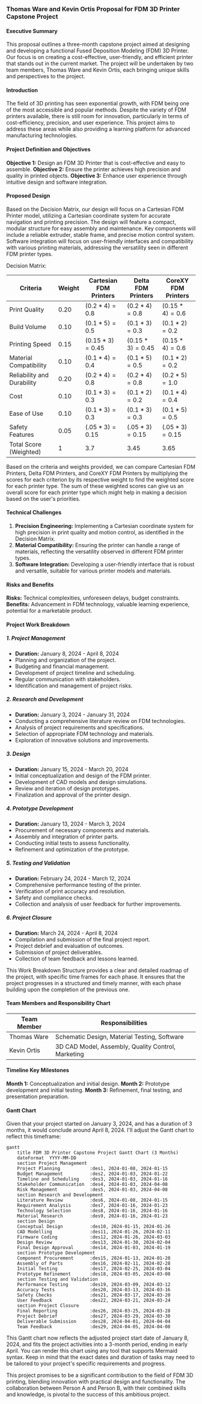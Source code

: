 

### Thomas Ware and Kevin Ortis  Proposal for FDM 3D Printer Capstone Project 

#### Executive Summary
This proposal outlines a three-month capstone project aimed at designing and developing a functional Fused Deposition Modeling (FDM) 3D Printer. Our focus is on creating a cost-effective, user-friendly, and efficient printer that stands out in the current market. The project will be undertaken by two team members, Thomas Ware and Kevin Ortis, each bringing unique skills and perspectives to the project.

#### Introduction
The field of 3D printing has seen exponential growth, with FDM being one of the most accessible and popular methods. Despite the variety of FDM printers available, there is still room for innovation, particularly in terms of cost-efficiency, precision, and user experience. This project aims to address these areas while also providing a learning platform for advanced manufacturing technologies.

#### Project Definition and Objectives
**Objective 1:** Design an FDM 3D Printer that is cost-effective and easy to assemble.
**Objective 2:** Ensure the printer achieves high precision and quality in printed objects.
**Objective 3:** Enhance user experience through intuitive design and software integration.

#### Proposed Design 
Based on the Decision Matrix, our design will focus on a Cartesian FDM Printer model, utilizing a Cartesian coordinate system for accurate navigation and printing precision. The design will feature a compact, modular structure for easy assembly and maintenance. Key components will include a reliable extruder, stable frame, and precise motion control system. Software integration will focus on user-friendly interfaces and compatibility with various printing materials, addressing the versatility seen in different FDM printer types.

Decision Matrix:

| Criteria                  | Weight | Cartesian FDM Printers | Delta FDM Printers | CoreXY FDM Printers |
|---------------------------|--------|------------------------|--------------------|---------------------|
| Print Quality             |  0.20  |       $(0.2 * 4)= 0.8$            |        $(0.2 * 4)= 0.8$         |         $(0.15 * 4) = 0.6$         |
| Build Volume              |  0.10  |       $(0.1 * 5) =0.5$            |        $(0.1 * 3) = 0.3$         |         $(0.1 * 2) = 0.2$         |
| Printing Speed            |  0.15  |       $(0.15 * 3) = 0.45$           |        $(0.15 * 3) = 0.45$        |         $(0.15 * 4) = 0.6$       |
| Material Compatibility    |  0.10  |       $(0.1 * 4) = 0.4$            |        $(0.1 * 5) =0.5$         |         $(0.1 * 2) = 0.2$         |
| Reliability and Durability|  0.20  |       $(0.2 * 4) = 0.8$           |        $(0.2 * 4)= 0.8$         |         $(0.2 * 5) = 1.0$       |
| Cost                      |  0.10  |       $(0.1 * 3) = 0.3$            |        $(0.1 * 2) = 0.2$       |         $(0.1 * 4) = 0.4$         |
| Ease of Use               |  0.10  |       $(0.1 * 3) = 0.3$            |        $(0.1 * 3) = 0.3$         |         $(0.1 * 5) =0.5$         |
| Safety Features           |  0.05  |       $(.05 * 3) = 0.15$           |        $(.05 * 3) = 0.15$        |         $(.05 * 3) = 0.15$        |
| Total Score (Weighted)    |   1    |       3.7            |        3.45       |         3.65      |

Based on the criteria and weights provided, we can compare Cartesian FDM Printers, Delta FDM Printers, and CoreXY FDM Printers by multiplying the scores for each criterion by its respective weight to find the weighted score for each printer type. The sum of these weighted scores can give us an overall score for each printer type which might help in making a decision based on the user's priorities.


#### Technical Challenges 
1. **Precision Engineering:** Implementing a Cartesian coordinate system for high precision in print quality and motion control, as identified in the Decision Matrix.
2. **Material Compatibility:** Ensuring the printer can handle a range of materials, reflecting the versatility observed in different FDM printer types.
3. **Software Integration:** Developing a user-friendly interface that is robust and versatile, suitable for various printer models and materials.

#### Risks and Benefits
**Risks:** Technical complexities, unforeseen delays, budget constraints.
**Benefits:** Advancement in FDM technology, valuable learning experience, potential for a marketable product.

#### Project Work Breakdown

##### 1. **Project Management**
   - **Duration:** January 8, 2024 - April 8, 2024
   - Planning and organization of the project.
   - Budgeting and financial management.
   - Development of project timeline and scheduling.
   - Regular communication with stakeholders.
   - Identification and management of project risks.

##### 2. **Research and Development**
   - **Duration:** January 3, 2024 - January 31, 2024
   - Conducting a comprehensive literature review on FDM technologies.
   - Analysis of project requirements and specifications.
   - Selection of appropriate FDM technology and materials.
   - Exploration of innovative solutions and improvements.

##### 3. **Design**
   - **Duration:** January 15, 2024 - March 20, 2024
   - Initial conceptualization and design of the FDM printer.
   - Development of CAD models and design simulations.
   - Review and iteration of design prototypes.
   - Finalization and approval of the printer design.

##### 4. **Prototype Development**    
   - **Duration:** January 13, 2024 - March 3, 2024
   - Procurement of necessary components and materials.
   - Assembly and integration of printer parts.
   - Conducting initial tests to assess functionality.
   - Refinement and optimization of the prototype.

##### 5. **Testing and Validation**
   - **Duration:** February 24, 2024 - March 12, 2024  
   - Comprehensive performance testing of the printer.
   - Verification of print accuracy and resolution.
   - Safety and compliance checks.
   - Collection and analysis of user feedback for further improvements.

##### 6. **Project Closure**
   - **Duration:** March 24, 2024 - April 8, 2024
   - Compilation and submission of the final project report.
   - Project debrief and evaluation of outcomes.
   - Submission of project deliverables.
   - Collection of team feedback and lessons learned.

This Work Breakdown Structure provides a clear and detailed roadmap of the project, with specific time frames for each phase. It ensures that the project progresses in a structured and timely manner, with each phase building upon the completion of the previous one.

#### Team Members and Responsibility Chart

| Team Member | Responsibilities                    |
|-------------|-------------------------------------|
| Thomas Ware    | Schematic Design, Material Testing, Software  |
| Kevin Ortis    | 3D CAD Model, Assembly, Quality Control, Marketing |

#### Timeline Key Milestones
**Month 1:** Conceptualization and initial design.
**Month 2:** Prototype development and initial testing.
**Month 3:** Refinement, final testing, and presentation preparation.

#### Gantt Chart
Given that your project started on January 3, 2024, and has a duration of 3 months, it would conclude around April 8, 2024. I'll adjust the Gantt chart to reflect this timeframe:


```mermaid
gantt
    title FDM 3D Printer Capstone Project Gantt Chart (3 Months)
    dateFormat  YYYY-MM-DD
    section Project Management
    Project Planning           :des1, 2024-01-08, 2024-01-15
    Budget Management          :des2, 2024-01-03, 2024-01-22
    Timeline and Scheduling    :des3, 2024-01-03, 2024-01-16
    Stakeholder Communication  :des4, 2024-01-03, 2024-04-08
    Risk Management            :des5, 2024-01-03, 2024-04-08
    section Research and Development
    Literature Review          :des6, 2024-01-08, 2024-01-15
    Requirement Analysis       :des7, 2024-01-16, 2024-01-23
    Technology Selection       :des8, 2024-01-16, 2024-01-16
    Material Research          :des9, 2024-01-16, 2024-01-23
    section Design
    Conceptual Design          :des10, 2024-01-15, 2024-01-26
    CAD Modelling              :des11, 2024-01-26, 2024-02-11
    Firmware Coding            :des12, 2024-01-26, 2024-03-03
    Design Review              :des13, 2024-01-30, 2024-02-04
    Final Design Approval      :des14, 2024-01-03, 2024-01-19
    section Prototype Development
    Component Procurement      :des15, 2024-01-13, 2024-01-20
    Assembly of Parts          :des16, 2024-02-11, 2024-02-28
    Initial Testing            :des17, 2024-02-25, 2024-03-04
    Prototype Refinement       :des18, 2024-03-05, 2024-03-08
    section Testing and Validation
    Performance Testing        :des19, 2024-03-09, 2024-03-12
    Accuracy Tests             :des20, 2024-03-13, 2024-03-16
    Safety Checks              :des21, 2024-03-17, 2024-03-20
    User Feedback              :des22, 2024-03-21, 2024-03-24
    section Project Closure
    Final Reporting            :des26, 2024-03-25, 2024-03-28
    Project Debrief            :des27, 2024-03-29, 2024-03-30
    Deliverable Submission     :des28, 2024-04-01, 2024-04-04
    Team Feedback              :des29, 2024-04-05, 2024-04-08

```


This Gantt chart now reflects the adjusted project start date of January 8, 2024, and fits the project activities into a 3-month period, ending in early April. You can render this chart using any tool that supports Mermaid syntax. Keep in mind that the exact dates and duration of tasks may need to be tailored to your project's specific requirements and progress.

This project promises to be a significant contribution to the field of FDM 3D printing, blending innovation with practical design and functionality. The collaboration between Person A and Person B, with their combined skills and knowledge, is pivotal to the success of this ambitious project.

